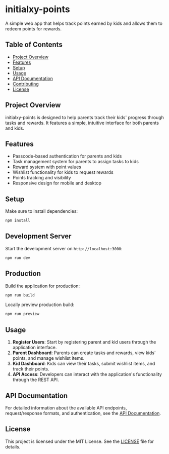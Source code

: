 # initialxy-points

A simple web app that helps track points earned by kids and allows them to redeem points for rewards.

## Table of Contents
- [Project Overview](#project-overview)
- [Features](#features)
- [Setup](#setup)
- [Usage](#usage)
- [API Documentation](#api-documentation)
- [Contributing](#contributing)
- [License](#license)

## Project Overview

initialxy-points is designed to help parents track their kids' progress through tasks and rewards. It features a simple, intuitive interface for both parents and kids.

## Features

- Passcode-based authentication for parents and kids
- Task management system for parents to assign tasks to kids
- Reward system with point values
- Wishlist functionality for kids to request rewards
- Points tracking and visibility
- Responsive design for mobile and desktop

## Setup

Make sure to install dependencies:

```bash
npm install
```

## Development Server

Start the development server on `http://localhost:3000`:

```bash
npm run dev
```

## Production

Build the application for production:

```bash
npm run build
```

Locally preview production build:

```bash
npm run preview
```

## Usage

1. **Register Users**: Start by registering parent and kid users through the application interface.
2. **Parent Dashboard**: Parents can create tasks and rewards, view kids' points, and manage wishlist items.
3. **Kid Dashboard**: Kids can view their tasks, submit wishlist items, and track their points.
4. **API Access**: Developers can interact with the application's functionality through the REST API.

## API Documentation

For detailed information about the available API endpoints, request/response formats, and authentication, see the [API Documentation](docs/api.md).


## License

This project is licensed under the MIT License. See the [LICENSE](LICENSE) file for details.